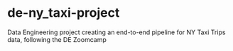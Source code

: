 # de-ny_taxi-project
Data Engineering project creating an end-to-end pipeline for NY Taxi Trips data, following the DE Zoomcamp

